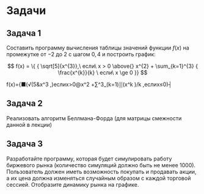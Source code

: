 # Задачи

## Задача 1

Составить программу вычисления таблицы значений функции $f(x)$ на промежутке от $-2$ до $2$ с шагом $0,4$ и построить график:

$$
f(x) = \{ { \sqrt[5]{x^{3}},\ если\ x > 0 \above{} x^{2} + \sum_{k=1}^{3} { \frac{x^{k}}{k} \ если\ x \ge 0 }}
$$

f(x)={■(√(5&x^3 ,)еслиx>0@x^2 +∑^3_(k=1)▒(x^k )/k ,еслиx≤0)┤

## Задача 2

Реализовать алгоритм Беллмана-Форда (для матрицы смежности данной в лекции)

## Задача 3

Разработайте программу, которая будет симулировать работу биржевого рынка (количество симуляций должно быть не менее 1000). Пользователь должен иметь возможность покупать и продавать акции, а их цена должна изменяться случайным образом с каждой торговой сессией. Отобразите динамику рынка на графике.
